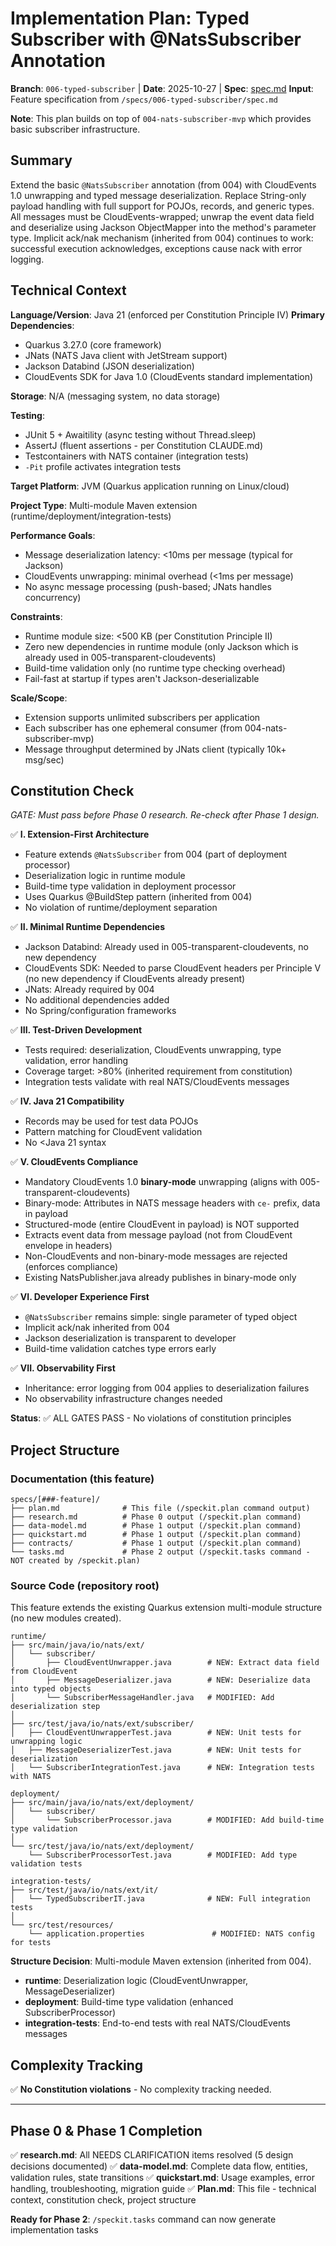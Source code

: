 # Implementation Plan: Typed Subscriber with @NatsSubscriber Annotation

**Branch**: `006-typed-subscriber` | **Date**: 2025-10-27 | **Spec**: [spec.md](spec.md)
**Input**: Feature specification from `/specs/006-typed-subscriber/spec.md`

**Note**: This plan builds on top of `004-nats-subscriber-mvp` which provides basic subscriber infrastructure.

## Summary

Extend the basic `@NatsSubscriber` annotation (from 004) with CloudEvents 1.0 unwrapping and typed message deserialization. Replace String-only payload handling with full support for POJOs, records, and generic types. All messages must be CloudEvents-wrapped; unwrap the event data field and deserialize using Jackson ObjectMapper into the method's parameter type. Implicit ack/nak mechanism (inherited from 004) continues to work: successful execution acknowledges, exceptions cause nack with error logging.

## Technical Context

**Language/Version**: Java 21 (enforced per Constitution Principle IV)
**Primary Dependencies**:
- Quarkus 3.27.0 (core framework)
- JNats (NATS Java client with JetStream support)
- Jackson Databind (JSON deserialization)
- CloudEvents SDK for Java 1.0 (CloudEvents standard implementation)

**Storage**: N/A (messaging system, no data storage)

**Testing**:
- JUnit 5 + Awaitility (async testing without Thread.sleep)
- AssertJ (fluent assertions - per Constitution CLAUDE.md)
- Testcontainers with NATS container (integration tests)
- `-Pit` profile activates integration tests

**Target Platform**: JVM (Quarkus application running on Linux/cloud)

**Project Type**: Multi-module Maven extension (runtime/deployment/integration-tests)

**Performance Goals**:
- Message deserialization latency: <10ms per message (typical for Jackson)
- CloudEvents unwrapping: minimal overhead (<1ms per message)
- No async message processing (push-based; JNats handles concurrency)

**Constraints**:
- Runtime module size: <500 KB (per Constitution Principle II)
- Zero new dependencies in runtime module (only Jackson which is already used in 005-transparent-cloudevents)
- Build-time validation only (no runtime type checking overhead)
- Fail-fast at startup if types aren't Jackson-deserializable

**Scale/Scope**:
- Extension supports unlimited subscribers per application
- Each subscriber has one ephemeral consumer (from 004-nats-subscriber-mvp)
- Message throughput determined by JNats client (typically 10k+ msg/sec)

## Constitution Check

*GATE: Must pass before Phase 0 research. Re-check after Phase 1 design.*

✅ **I. Extension-First Architecture**
- Feature extends `@NatsSubscriber` from 004 (part of deployment processor)
- Deserialization logic in runtime module
- Build-time type validation in deployment processor
- Uses Quarkus @BuildStep pattern (inherited from 004)
- No violation of runtime/deployment separation

✅ **II. Minimal Runtime Dependencies**
- Jackson Databind: Already used in 005-transparent-cloudevents, no new dependency
- CloudEvents SDK: Needed to parse CloudEvent headers per Principle V (no new dependency if CloudEvents already present)
- JNats: Already required by 004
- No additional dependencies added
- No Spring/configuration frameworks

✅ **III. Test-Driven Development**
- Tests required: deserialization, CloudEvents unwrapping, type validation, error handling
- Coverage target: >80% (inherited requirement from constitution)
- Integration tests validate with real NATS/CloudEvents messages

✅ **IV. Java 21 Compatibility**
- Records may be used for test data POJOs
- Pattern matching for CloudEvent validation
- No <Java 21 syntax

✅ **V. CloudEvents Compliance**
- Mandatory CloudEvents 1.0 **binary-mode** unwrapping (aligns with 005-transparent-cloudevents)
- Binary-mode: Attributes in NATS message headers with `ce-` prefix, data in payload
- Structured-mode (entire CloudEvent in payload) is NOT supported
- Extracts event data from message payload (not from CloudEvent envelope in headers)
- Non-CloudEvents and non-binary-mode messages are rejected (enforces compliance)
- Existing NatsPublisher.java already publishes in binary-mode only

✅ **VI. Developer Experience First**
- `@NatsSubscriber` remains simple: single parameter of typed object
- Implicit ack/nak inherited from 004
- Jackson deserialization is transparent to developer
- Build-time validation catches type errors early

✅ **VII. Observability First**
- Inheritance: error logging from 004 applies to deserialization failures
- No observability infrastructure changes needed

**Status**: ✅ ALL GATES PASS - No violations of constitution principles

## Project Structure

### Documentation (this feature)

```text
specs/[###-feature]/
├── plan.md              # This file (/speckit.plan command output)
├── research.md          # Phase 0 output (/speckit.plan command)
├── data-model.md        # Phase 1 output (/speckit.plan command)
├── quickstart.md        # Phase 1 output (/speckit.plan command)
├── contracts/           # Phase 1 output (/speckit.plan command)
└── tasks.md             # Phase 2 output (/speckit.tasks command - NOT created by /speckit.plan)
```

### Source Code (repository root)

This feature extends the existing Quarkus extension multi-module structure (no new modules created).

```text
runtime/
├── src/main/java/io/nats/ext/
│   └── subscriber/
│       ├── CloudEventUnwrapper.java        # NEW: Extract data field from CloudEvent
│       ├── MessageDeserializer.java        # NEW: Deserialize data into typed objects
│       └── SubscriberMessageHandler.java   # MODIFIED: Add deserialization step
│
├── src/test/java/io/nats/ext/subscriber/
│   ├── CloudEventUnwrapperTest.java        # NEW: Unit tests for unwrapping logic
│   ├── MessageDeserializerTest.java        # NEW: Unit tests for deserialization
│   └── SubscriberIntegrationTest.java      # NEW: Integration tests with NATS

deployment/
├── src/main/java/io/nats/ext/deployment/
│   └── subscriber/
│       └── SubscriberProcessor.java        # MODIFIED: Add build-time type validation
│
└── src/test/java/io/nats/ext/deployment/
    └── SubscriberProcessorTest.java        # MODIFIED: Add type validation tests

integration-tests/
├── src/test/java/io/nats/ext/it/
│   └── TypedSubscriberIT.java              # NEW: Full integration tests
│
└── src/test/resources/
    └── application.properties               # MODIFIED: NATS config for tests
```

**Structure Decision**: Multi-module Maven extension (inherited from 004).
- **runtime**: Deserialization logic (CloudEventUnwrapper, MessageDeserializer)
- **deployment**: Build-time type validation (enhanced SubscriberProcessor)
- **integration-tests**: End-to-end tests with real NATS/CloudEvents messages

## Complexity Tracking

✅ **No Constitution violations** - No complexity tracking needed.

---

## Phase 0 & Phase 1 Completion

✅ **research.md**: All NEEDS CLARIFICATION items resolved (5 design decisions documented)
✅ **data-model.md**: Complete data flow, entities, validation rules, state transitions
✅ **quickstart.md**: Usage examples, error handling, troubleshooting, migration guide
✅ **Plan.md**: This file - technical context, constitution check, project structure

**Ready for Phase 2**: `/speckit.tasks` command can now generate implementation tasks
